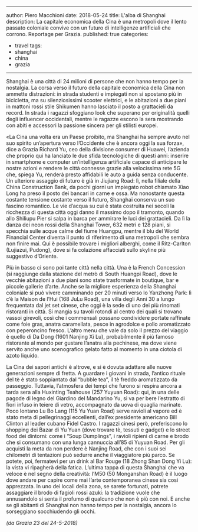 
---
author: Piero Macchioni
date: 2018-05-24
title: L'alba di Shanghai
description: La capitale economica della Cina è una metropoli dove il lento passato coloniale convive con un futuro di intelligenze artificiali che corrono. Reportage per Grazia.
published: true
categories:
- travel
tags:
- shanghai
- china
- grazia
---

Shanghai è una città di 24 milioni di persone che non hanno tempo per la nostalgia. La corsa verso il futuro della capitale economica della Cina non ammette distrazioni: in strada studenti e impiegati non si spostano più in bicicletta, ma su silenziosissimi scooter elettrici, e le abitazioni a due piani in mattoni rossi stile Shikumen hanno lasciato il posto a grattacieli da record. In strada i ragazzi sfoggiano look che superano per originalità quelli degli influencer occidentali, mentre le ragazze escono la sera mostrando con abiti e accessori la passione sincera per gli stilisti europei. 

«La Cina una volta era un Paese proibito, ma Shanghai ha sempre avuto nel suo spirito un’apertura verso l’Occidente che è ancora oggi la sua forza», dice a Grazia Richard Yu, ceo della divisione consumer di Huawei, l’azienda che proprio qui ha lanciato le due sfida tecnologiche di questi anni: inserire in smartphone e computer un’intelligenza artificiale capace di anticipare le nostre azioni e rendere le città connesse grazie alla velocissima rete 5G che, spiega Yu, renderà presto affidabili le auto a guida senza conducente. Un ulteriore assaggio di futuro è già in Jiujiang Road: lì, nella filiale della China Construction Bank, da pochi giorni un impiegato robot chiamato Xiao Long ha preso il posto dei bancari in carne e ossa.
Ma nonostante questa costante tensione costante verso il futuro, Shanghai conserva un suo fascino romantico. Le vie d’acqua su cui è stata costruita nei secoli la ricchezza di questa città oggi danno il massimo dopo il tramonto, quando allo Shiliupu Pier si salpa in barca per ammirare le luci dei grattacieli. Da lì la danza dei neon rossi della Shanghai Tower, 632 metri e 128 piani,  si specchia sulle acque calme del fiume Huangpu, mentre il blu del World Financial Center diventa il punto di riferimento di una metropoli che sembra non finire mai. Qui è possibile trovare i migliori alberghi, come il Ritz-Carlton (Lujiazui, Pudong), dove si fa colazione affacciati sullo skyline più suggestivo d’Oriente. 

Più in basso ci sono poi tante città nella città. Una è la French Concession (si raggiunge dalla stazione del metrò di South Huangpi Road), dove le vecchie abitazioni a due piani sono state trasformate in boutique, bar e piccole gallerie d’arte. Anche se la migliore esperienza della Shanghai coloniale si può vivere camminando per 20 minuti verso lo Yanzhong Park: lì c’è la Maison de l’Hui (168 JuLu Road), una villa degli Anni 30 a lungo frequentata dal jet set cinese, che oggi è la sede di uno dei più rinomati ristoranti in città. Si mangia su tavoli rotondi al centro dei quali si trovano vassoi girevoli, così che i commensali possano condividere portate raffinate come foie gras, anatra caramellata, pesce in agrodolce e pollo aromatizzato con peperoncino fresco.
L’altro menu che vale da solo il prezzo del viaggio è quello di Da Dong (1601 Nanjing Xi Lu), probabilmente il più famoso ristorante al mondo per gustare l’anatra alla pechinese, ma dove viene servito anche uno scenografico gelato fatto al momento in una ciotola di azoto liquido.

La Cina dei sapori antichi è altrove, e si è dovuta adattare alle nuove generazioni sempre di fretta. A guardare i giovani in strada, l’antico rituale del tè è stato soppiantato dal “bubble tea”, il tè freddo aromatizzato da passeggio. Tuttavia, l’atmosfera dei tempi che furono si respira ancora a tarda sera alla Huxinting Teahouse (257 Yuyuan Road): qui, in una delle pagode di legno del Giardino del Mandarino Yu, si va per bere l’estratto di fiori infuso in teiere di vetro, accompagnato da uova di quaglia marinate. Poco lontano Lu Bo Lang (115 Yu Yuan Road) serve ravioli al vapore ed è stato meta di pellegrinaggi eccellenti, dall’ex presidente americano Bill Clinton al leader cubano Fidel Castro. I ragazzi cinesi però, preferiscono lo shopping dei Bazar di Yu Yuan (dove trovare tè, tessuti e gadget) e lo street food dei dintorni: come i “Soup Dumplings”, i ravioli ripieni di carne e brodo che si consumano con una lunga cannuccia all’85 di Yuyuan Road. Per gli acquisti la meta da non perdere è Nanjing Road, che con i suoi sei chilometri di tentazioni può sedurre anche il viaggiatore più parco. Se potete, poi, fermatevi per un drink al Bar Rouge (18 Zhong Shan Dong Yi Lu): la vista vi ripagherà della fatica.
L’ultima tappa di questa Shanghai che va veloce è nel segno della creatività: l’M50 (50 Monganshan Road) è il luogo dove andare per capire come mai l’arte contemporanea cinese sia così apprezzata. In uno dei locali della zona, se sarete fortunati, potrete assaggiare il brodo di fagioli rossi azuki: la tradizione vuole che annusandolo si senta il profumo di qualcuno che non è più con noi. E anche se gli abitanti di Shanghai non hanno tempo per la nostalgia, ancora lo sorseggiano socchiudendo gli occhi.


<a class="fa fa-newspaper"><em>(da Grazia 23 del 24-5-2018)</em></a>
